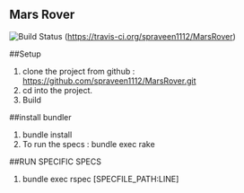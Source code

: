 ## Mars Rover

![Build Status](https://travis-ci.org/spraveen1112/MarsRover.svg)
(https://travis-ci.org/spraveen1112/MarsRover)


##Setup

1. clone the project from github : https://github.com/spraveen1112/MarsRover.git
2. cd into the project.
3. Build

##install bundler

1. bundle install
2. To run the specs : bundle exec rake

##RUN SPECIFIC SPECS

1. bundle exec rspec [SPECFILE_PATH:LINE]
